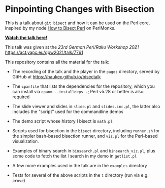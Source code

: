 
Pinpointing Changes with Bisection
==================================

This is a talk about `git bisect` and how it can be used on the Perl core,
inspired by my node [How to Bisect Perl](https://www.perlmonks.org/?node_id=11110663) on PerlMonks.

**[Watch the talk here!](https://haukex.github.io/bisectalk)**

This talk was given at the *23rd German Perl/Raku Workshop 2021*
<https://act.yapc.eu/gpw2021/talk/7761>

This repository contains all the material for the talk:

- The recording of the talk and the player in the `pages` directory,
  served by GitHub at <https://haukex.github.io/bisectalk>

- The `cpanfile` that lists the dependencies for the repository,
  which you can install via `cpanm --installdeps .`;
  Perl v5.28 or better is also required

- The slide viewer and slides in `slide.pl` and `slides.inc.pl`,
  the latter also includes the "script" used for the commandline demos

- The demo script whose history I bisect is `math.pl`

- Scripts used for bisection in the `bisect` directory, including
  `runner.sh` for the simpler bash-based bisection runner,
  and `viz.pl` for the Perl-based visualization.

- Examples of binary search in `binsearch.pl` and `binsearch_viz.pl`,
  plus some code to fetch the list I search in my demo in `getlist.pl`

- A few more examples used in the talk are in the `examples` directory

- Tests for several of the above scripts in the `t` directory
  (run via e.g. `prove`)

